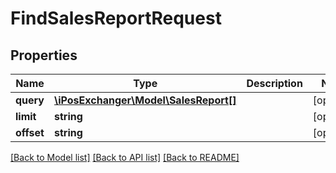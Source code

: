 # FindSalesReportRequest

## Properties
Name | Type | Description | Notes
------------ | ------------- | ------------- | -------------
**query** | [**\iPosExchanger\Model\SalesReport[]**](SalesReport.md) |  | [optional] 
**limit** | **string** |  | [optional] 
**offset** | **string** |  | [optional] 

[[Back to Model list]](../README.md#documentation-for-models) [[Back to API list]](../README.md#documentation-for-api-endpoints) [[Back to README]](../README.md)


